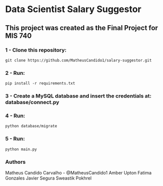 # Data Scientist Salary Suggestor

## This project was created as the Final Project for MIS 740

### 1 - Clone this repository: 
```git clone https://github.com/MatheusCandido1/salary-suggestor.git```

### 2 - Run: 
```pip install -r requirements.txt```

### 3 - Create a MySQL database and insert the credentials at: database/connect.py

### 4 - Run: 
```python database/migrate```

### 5 - Run: 
```python main.py```

### Authors
Matheus Candido Carvalho - @MatheusCandido1
Amber Upton
Fatima Gonzales
Javier Segura
Sweastik Pokhrel

